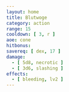 ```yaml
---
layout: home
title: Blutwoge
category: action
range: 15
cooldown: [ 3, r ]
aoe: cone
hitbonus:
savereq: [ dex, 17 ]
damage:
  - [ 5d8, necrotic ]
  - [ 3d6, slashing ]
effects:
  - [ bleeding, lv2 ]
---
```

